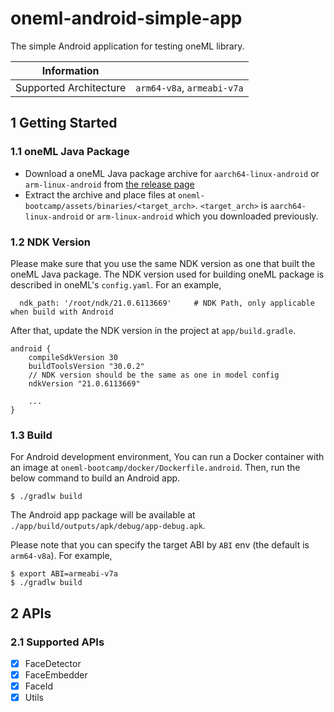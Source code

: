 # oneml-android-simple-app

The simple Android application for testing oneML library.

| Information            |                            |
|------------------------|----------------------------|
| Supported Architecture | `arm64-v8a`, `armeabi-v7a` |

## 1 Getting Started

### 1.1 oneML Java Package

- Download a oneML Java package archive for `aarch64-linux-android` or `arm-linux-android` from [the release page](https://github.com/sertiscorp/oneML-bootcamp/releases)
- Extract the archive and place files at `oneml-bootcamp/assets/binaries/<target_arch>`. `<target_arch>` is `aarch64-linux-android` or `arm-linux-android` which you downloaded previously.

### 1.2 NDK Version
Please make sure that you use the same NDK version as one that built the oneML Java package.
The NDK version used for building oneML package is described in oneML's `config.yaml`. For an example,
```
  ndk_path: '/root/ndk/21.0.6113669'     # NDK Path, only applicable when build with Android
```

After that, update the NDK version in the project at `app/build.gradle`.
```
android {
    compileSdkVersion 30
    buildToolsVersion "30.0.2"
    // NDK version should be the same as one in model config
    ndkVersion "21.0.6113669"
    
    ...
}
```

### 1.3 Build
For Android development environment, You can run a Docker container with an image at `oneml-bootcamp/docker/Dockerfile.android`. Then, run the below command to build an Android app.
```
$ ./gradlw build
```
The Android app package will be available at `./app/build/outputs/apk/debug/app-debug.apk`. 

Please note that you can specify the target ABI by `ABI` env (the default is `arm64-v8a`). For example,
```
$ export ABI=armeabi-v7a
$ ./gradlw build
```

## 2 APIs

### 2.1 Supported APIs
- [x] FaceDetector
- [x] FaceEmbedder
- [x] FaceId
- [x] Utils

